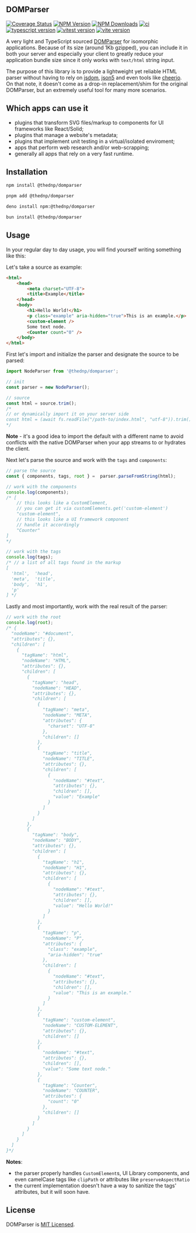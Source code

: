 ## DOMParser
[![Coverage Status](https://coveralls.io/repos/github/thednp/domparser/badge.svg)](https://coveralls.io/github/thednp/domparser) 
[![NPM Version](https://img.shields.io/npm/v/@thednp/domparser.svg)](https://www.npmjs.com/package/@thednp/domparser)
[![NPM Downloads](https://img.shields.io/npm/dm/@thednp/domparser.svg)](http://npm-stat.com/charts.html?@thednp/domparser)
[![ci](https://github.com/thednp/domparser/actions/workflows/ci.yml/badge.svg)](https://github.com/thednp/domparser/actions/workflows/ci.yml)
[![typescript version](https://img.shields.io/badge/typescript-5.7.3-brightgreen)](https://www.typescriptlang.org/)
[![vitest version](https://img.shields.io/badge/vitest-3.0.4-brightgreen)](https://vitest.dev/)
[![vite version](https://img.shields.io/badge/vite-6.0.11-brightgreen)](https://vitejs.dev/)

A very light and TypeScript sourced [DOMParser](https://developer.mozilla.org/en-US/docs/Web/API/DOMParser) for isomorphic applications. Because of its size (around 1Kb gzipped), you can include it in both your server and especially your client to greatly reduce your application bundle size since it only works with `text/html` string input.

The purpose of this library is to provide a lightweight yet reliable HTML parser without having to rely on [jsdom](https://github.com/jsdom/jsdom), [json5](https://json5.org) and even tools like [cheerio](https://cheerio.js.org). On that note, it doesn't come as a drop-in replacement/shim for the original DOMParser, but an extremely useful tool for many more scenarios.


## Which apps can use it
* plugins that transform SVG files/markup to components for UI frameworks like React/Solid;
* plugins that manage a website's metadata;
* plugins that implement unit testing in a virtual/isolated enviroment;
* apps that perform web research and/or web-scrapping; 
* generally all apps that rely on a very fast runtime.


## Installation
```bash
npm install @thednp/domparser
```

```bash
pnpm add @thednp/domparser
```

```bash
deno install npm:@thednp/domparser
```

```bash
bun install @thednp/domparser
```


## Usage
In your regular day to day usage, you will find yourself writing something like this:

Let's take a source as example:
```html
<html>
    <head>
        <meta charset="UTF-8">
        <title>Example</title>
    </head>
    <body>
        <h1>Hello World!</h1>
        <p class="example" aria-hidden="true">This is an example.</p>
        <custom-element />
        Some text node.
        <Counter count="0" />
    </body>
</html>
```

First let's import and initialize the parser and designate the source to be parsed:
```ts
import NodeParser from '@thednp/domparser';

// init
const parser = new NodeParser();

// source
const html = source.trim();
/* 
// or dynamically import it on your server side
const html = (await fs.readFile("/path-to/index.html", "utf-8")).trim();
*/
```
**Note** - it's a good idea to import the default with a different name to avoid conflicts with the native DOMParser when your app streams to or hydrates the client.


Next let's parse the source and work with the `tags` and `components`: 
```ts
// parse the source
const { components, tags, root } =  parser.parseFromString(html);

// work with the components
console.log(components);
/* [
    // this looks like a CustomElement,
    // you can get it via customElements.get('custom-element')
    "custom-element",
    // this looks like a UI framework component
    // handle it accordingly
    "Counter"
]
*/

// work with the tags
console.log(tags);
/* // a list of all tags found in the markup
[
  'html',  'head',
  'meta',  'title',
  'body',  'h1',
  'p'
] */
```

Lastly and most importantly, work with the real result of the parser:
```ts
// work with the root
console.log(root);
/* {
  "nodeName": "#document",
  "attributes": {},
  "children": [
    {
      "tagName": "html",
      "nodeName": "HTML",
      "attributes": {},
      "children": [
        {
          "tagName": "head",
          "nodeName": "HEAD",
          "attributes": {},
          "children": [
            {
              "tagName": "meta",
              "nodeName": "META",
              "attributes": {
                "charset": "UTF-8"
              },
              "children": []
            },
            {
              "tagName": "title",
              "nodeName": "TITLE",
              "attributes": {},
              "children": [
                {
                  "nodeName": "#text",
                  "attributes": {},
                  "children": [],
                  "value": "Example"
                }
              ]
            }
          ]
        },
        {
          "tagName": "body",
          "nodeName": "BODY",
          "attributes": {},
          "children": [
            {
              "tagName": "h1",
              "nodeName": "H1",
              "attributes": {},
              "children": [
                {
                  "nodeName": "#text",
                  "attributes": {},
                  "children": [],
                  "value": "Hello World!"
                }
              ]
            },
            {
              "tagName": "p",
              "nodeName": "P",
              "attributes": {
                "class": "example",
                "aria-hidden": "true"
              },
              "children": [
                {
                  "nodeName": "#text",
                  "attributes": {},
                  "children": [],
                  "value": "This is an example."
                }
              ]
            },
            {
              "tagName": "custom-element",
              "nodeName": "CUSTOM-ELEMENT",
              "attributes": {},
              "children": []
            },
            {
              "nodeName": "#text",
              "attributes": {},
              "children": [],
              "value": "Some text node."
            },
            {
              "tagName": "Counter",
              "nodeName": "COUNTER",
              "attributes": {
                "count": "0"
              },
              "children": []
            }
          ]
        }
      ]
    }
  ]
}*/
```
**Notes**:
* the parser properly handles `CustomElement`s, UI Library components, and even camelCase tags like `clipPath` or attributes like `preserveAspectRatio`
* the current implementation doesn't have a way to sanitize the tags' attributes, but it will soon have.


## License
DOMParser is [MIT Licensed](https://github.com/thednp/domparser/blob/master/LICENSE).
